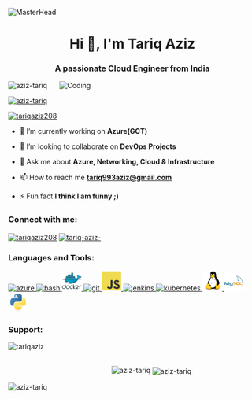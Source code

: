![MasterHead](https://www.educative.io/cdn-cgi/image/f=auto,fit=contain,w=1200/api/page/5069956409458688/image/download/5177935511158784.gif)
<h1 align="center">Hi 👋, I'm Tariq Aziz</h1>
<h3 align="center">A passionate Cloud Engineer from India</h3>
<img align="right"alt="Coding"width="400"src="https://cdn.dribbble.com/users/1162077/screenshots/3848914/programmer.gif">
<p align="left"> <img src="https://komarev.com/ghpvc/?username=aziz-tariq&label=Profile%20views&color=0e75b6&style=flat" alt="aziz-tariq" /> </p>

<p align="left"> <a href="https://github.com/ryo-ma/github-profile-trophy"><img src="https://github-profile-trophy.vercel.app/?username=aziz-tariq" alt="aziz-tariq" /></a> </p>

<p align="left"> <a href="https://twitter.com/tariqaziz208" target="blank"><img src="https://img.shields.io/twitter/follow/tariqaziz208?logo=twitter&style=for-the-badge" alt="tariqaziz208" /></a> </p>

- 🔭 I’m currently working on **Azure(GCT)**

- 👯 I’m looking to collaborate on **DevOps Projects**

- 💬 Ask me about **Azure, Networking, Cloud & Infrastructure**

- 📫 How to reach me **tariq993aziz@gmail.com**

- ⚡ Fun fact **I think I am funny ;)**

<h3 align="left">Connect with me:</h3>
<p align="left">
<a href="https://twitter.com/tariqaziz208" target="blank"><img align="center" src="https://raw.githubusercontent.com/rahuldkjain/github-profile-readme-generator/master/src/images/icons/Social/twitter.svg" alt="tariqaziz208" height="30" width="40" /></a>
<a href="https://linkedin.com/in/tariq-aziz-" target="blank"><img align="center" src="https://raw.githubusercontent.com/rahuldkjain/github-profile-readme-generator/master/src/images/icons/Social/linked-in-alt.svg" alt="tariq-aziz-" height="30" width="40" /></a>
</p>

<h3 align="left">Languages and Tools:</h3>
<p align="left"> <a href="https://azure.microsoft.com/en-in/" target="_blank" rel="noreferrer"> <img src="https://www.vectorlogo.zone/logos/microsoft_azure/microsoft_azure-icon.svg" alt="azure" width="40" height="40"/> </a> <a href="https://www.gnu.org/software/bash/" target="_blank" rel="noreferrer"> <img src="https://www.vectorlogo.zone/logos/gnu_bash/gnu_bash-icon.svg" alt="bash" width="40" height="40"/> </a> <a href="https://www.docker.com/" target="_blank" rel="noreferrer"> <img src="https://raw.githubusercontent.com/devicons/devicon/master/icons/docker/docker-original-wordmark.svg" alt="docker" width="40" height="40"/> </a> <a href="https://git-scm.com/" target="_blank" rel="noreferrer"> <img src="https://www.vectorlogo.zone/logos/git-scm/git-scm-icon.svg" alt="git" width="40" height="40"/> </a> <a href="https://developer.mozilla.org/en-US/docs/Web/JavaScript" target="_blank" rel="noreferrer"> <img src="https://raw.githubusercontent.com/devicons/devicon/master/icons/javascript/javascript-original.svg" alt="javascript" width="40" height="40"/> </a> <a href="https://www.jenkins.io" target="_blank" rel="noreferrer"> <img src="https://www.vectorlogo.zone/logos/jenkins/jenkins-icon.svg" alt="jenkins" width="40" height="40"/> </a> <a href="https://kubernetes.io" target="_blank" rel="noreferrer"> <img src="https://www.vectorlogo.zone/logos/kubernetes/kubernetes-icon.svg" alt="kubernetes" width="40" height="40"/> </a> <a href="https://www.linux.org/" target="_blank" rel="noreferrer"> <img src="https://raw.githubusercontent.com/devicons/devicon/master/icons/linux/linux-original.svg" alt="linux" width="40" height="40"/> </a> <a href="https://www.mysql.com/" target="_blank" rel="noreferrer"> <img src="https://raw.githubusercontent.com/devicons/devicon/master/icons/mysql/mysql-original-wordmark.svg" alt="mysql" width="40" height="40"/> </a> <a href="https://www.python.org" target="_blank" rel="noreferrer"> <img src="https://raw.githubusercontent.com/devicons/devicon/master/icons/python/python-original.svg" alt="python" width="40" height="40"/> </a> </p>

<h3 align="left">Support:</h3>
<p><a href="https://www.buymeacoffee.com/tariqaziz"> <img align="left" src="https://cdn.buymeacoffee.com/buttons/v2/default-yellow.png" height="50" width="210" alt="tariqaziz" /></a></p><br><br>

<p><img align="left" src="https://github-readme-stats.vercel.app/api/top-langs?username=aziz-tariq&show_icons=true&locale=en&layout=compact" alt="aziz-tariq" /></p>

<p>&nbsp;<img align="center" src="https://github-readme-stats.vercel.app/api?username=aziz-tariq&show_icons=true&locale=en" alt="aziz-tariq" /></p>

<p><img align="center" src="https://github-readme-streak-stats.herokuapp.com/?user=aziz-tariq&" alt="aziz-tariq" /></p>
